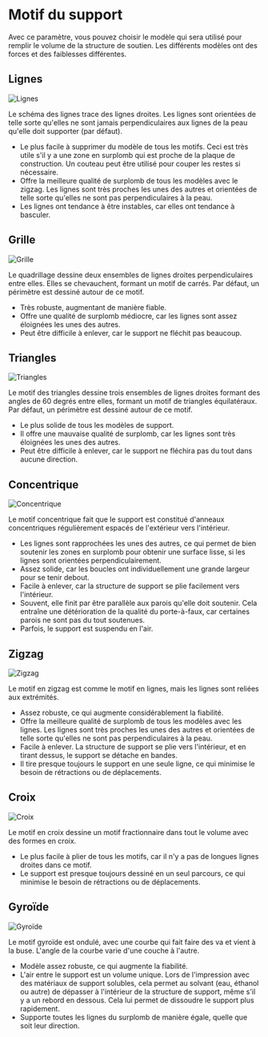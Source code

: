 Motif du support
====
Avec ce paramètre, vous pouvez choisir le modèle qui sera utilisé pour remplir le volume de la structure de soutien. Les différents modèles ont des forces et des faiblesses différentes.

Lignes
----
![Lignes](../../../articles/images/support_pattern_lines.png)

Le schéma des lignes trace des lignes droites. Les lignes sont orientées de telle sorte qu'elles ne sont jamais perpendiculaires aux lignes de la peau qu'elle doit supporter (par défaut).
* Le plus facile à supprimer du modèle de tous les motifs. Ceci est très utile s'il y a une zone en surplomb qui est proche de la plaque de construction. Un couteau peut être utilisé pour couper les restes si nécessaire.
* Offre la meilleure qualité de surplomb de tous les modèles avec le zigzag. Les lignes sont très proches les unes des autres et orientées de telle sorte qu'elles ne sont pas perpendiculaires à la peau.
* Les lignes ont tendance à être instables, car elles ont tendance à basculer.

Grille
----
![Grille](../../../articles/images/support_pattern_grid.png)

Le quadrillage dessine deux ensembles de lignes droites perpendiculaires entre elles. Elles se chevauchent, formant un motif de carrés. Par défaut, un périmètre est dessiné autour de ce motif.
* Très robuste, augmentant de manière fiable.
* Offre une qualité de surplomb médiocre, car les lignes sont assez éloignées les unes des autres.
* Peut être difficile à enlever, car le support ne fléchit pas beaucoup.

Triangles
----
![Triangles](../../../articles/images/support_pattern_triangles.png)

Le motif des triangles dessine trois ensembles de lignes droites formant des angles de 60 degrés entre elles, formant un motif de triangles équilatéraux. Par défaut, un périmètre est dessiné autour de ce motif.
* Le plus solide de tous les modèles de support.
* Il offre une mauvaise qualité de surplomb, car les lignes sont très éloignées les unes des autres.
* Peut être difficile à enlever, car le support ne fléchira pas du tout dans aucune direction.

Concentrique
----
![Concentrique](../../../articles/images/support_pattern_concentric.png)

Le motif concentrique fait que le support est constitué d'anneaux concentriques régulièrement espacés de l'extérieur vers l'intérieur.
* Les lignes sont rapprochées les unes des autres, ce qui permet de bien soutenir les zones en surplomb pour obtenir une surface lisse, si les lignes sont orientées perpendiculairement.
* Assez solide, car les boucles ont individuellement une grande largeur pour se tenir debout.
* Facile à enlever, car la structure de support se plie facilement vers l'intérieur.
* Souvent, elle finit par être parallèle aux parois qu'elle doit soutenir. Cela entraîne une détérioration de la qualité du porte-à-faux, car certaines parois ne sont pas du tout soutenues.
* Parfois, le support est suspendu en l'air.

Zigzag
----
![Zigzag](../../../articles/images/support_pattern_zigzag.png)

Le motif en zigzag est comme le motif en lignes, mais les lignes sont reliées aux extrémités.
* Assez robuste, ce qui augmente considérablement la fiabilité.
* Offre la meilleure qualité de surplomb de tous les modèles avec les lignes. Les lignes sont très proches les unes des autres et orientées de telle sorte qu'elles ne sont pas perpendiculaires à la peau.
* Facile à enlever. La structure de support se plie vers l'intérieur, et en tirant dessus, le support se détache en bandes.
* Il tire presque toujours le support en une seule ligne, ce qui minimise le besoin de rétractions ou de déplacements.

Croix
----
![Croix](../../../articles/images/support_pattern_cross.png)

Le motif en croix dessine un motif fractionnaire dans tout le volume avec des formes en croix.
* Le plus facile à plier de tous les motifs, car il n'y a pas de longues lignes droites dans ce motif.
* Le support est presque toujours dessiné en un seul parcours, ce qui minimise le besoin de rétractions ou de déplacements.

<!--if cura_version >= 4.1-->
Gyroïde
----
![Gyroïde](../../../articles/images/support_pattern_gyroid.png)

Le motif gyroïde est ondulé, avec une courbe qui fait faire des va et vient à la buse. L'angle de la courbe varie d'une couche à l'autre.
* Modèle assez robuste, ce qui augmente la fiabilité.
* L'air entre le support est un volume unique. Lors de l'impression avec des matériaux de support solubles, cela permet au solvant (eau, éthanol ou autre) de dépasser à l'intérieur de la structure de support, même s'il y a un rebord en dessous. Cela lui permet de dissoudre le support plus rapidement.
* Supporte toutes les lignes du surplomb de manière égale, quelle que soit leur direction.
<!--endif-->


